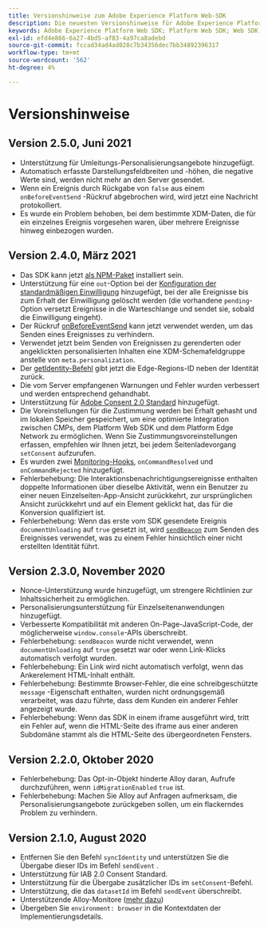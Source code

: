 ```yaml
---
title: Versionshinweise zum Adobe Experience Platform Web-SDK
description: Die neuesten Versionshinweise für Adobe Experience Platform Web-SDK.
keywords: Adobe Experience Platform Web SDK; Platform Web SDK; Web SDK; Versionshinweise;
exl-id: efd4e866-6a27-4bd5-af83-4a97ca8adebd
source-git-commit: fccad34ad4ad028c7b34356dec7bb34892396317
workflow-type: tm+mt
source-wordcount: '562'
ht-degree: 4%

---
```


# Versionshinweise

## Version 2.5.0, Juni 2021

* Unterstützung für Umleitungs-Personalisierungsangebote hinzugefügt.
* Automatisch erfasste Darstellungsfeldbreiten und -höhen, die negative Werte sind, werden nicht mehr an den Server gesendet.
* Wenn ein Ereignis durch Rückgabe von `false` aus einem `onBeforeEventSend` -Rückruf abgebrochen wird, wird jetzt eine Nachricht protokolliert.
* Es wurde ein Problem behoben, bei dem bestimmte XDM-Daten, die für ein einzelnes Ereignis vorgesehen waren, über mehrere Ereignisse hinweg einbezogen wurden.

## Version 2.4.0, März 2021

* Das SDK kann jetzt [als NPM-Paket](https://experienceleague.adobe.com/docs/experience-platform/edge/fundamentals/installing-the-sdk.html) installiert sein.
* Unterstützung für eine `out`-Option bei der [Konfiguration der standardmäßigen Einwilligung](https://experienceleague.adobe.com/docs/experience-platform/edge/fundamentals/configuring-the-sdk.html#default-consent) hinzugefügt, bei der alle Ereignisse bis zum Erhalt der Einwilligung gelöscht werden (die vorhandene `pending`-Option versetzt Ereignisse in die Warteschlange und sendet sie, sobald die Einwilligung eingeht).
* Der Rückruf [onBeforeEventSend](https://experienceleague.adobe.com/docs/experience-platform/edge/fundamentals/configuring-the-sdk.html#onbeforeeventsend) kann jetzt verwendet werden, um das Senden eines Ereignisses zu verhindern.
* Verwendet jetzt beim Senden von Ereignissen zu gerenderten oder angeklickten personalisierten Inhalten eine XDM-Schemafeldgruppe anstelle von `meta.personalization`.
* Der [getIdentity-Befehl](https://experienceleague.adobe.com/docs/experience-platform/edge/identity/overview.html#retrieving-the-visitor-id) gibt jetzt die Edge-Regions-ID neben der Identität zurück.
* Die vom Server empfangenen Warnungen und Fehler wurden verbessert und werden entsprechend gehandhabt.
* Unterstützung für [Adobe Consent 2.0 Standard](https://experienceleague.adobe.com/docs/experience-platform/edge/consent/supporting-consent.html?communicating-consent-preferences-via-the-adobe-standard) hinzugefügt.
* Die Voreinstellungen für die Zustimmung werden bei Erhalt gehasht und im lokalen Speicher gespeichert, um eine optimierte Integration zwischen CMPs, dem Platform Web SDK und dem Platform Edge Network zu ermöglichen. Wenn Sie Zustimmungsvoreinstellungen erfassen, empfehlen wir Ihnen jetzt, bei jedem Seitenladevorgang `setConsent` aufzurufen.
* Es wurden zwei [Monitoring-Hooks](https://github.com/adobe/alloy/wiki/Monitoring-Hooks), `onCommandResolved` und `onCommandRejected` hinzugefügt.
* Fehlerbehebung: Die Interaktionsbenachrichtigungsereignisse enthalten doppelte Informationen über dieselbe Aktivität, wenn ein Benutzer zu einer neuen Einzelseiten-App-Ansicht zurückkehrt, zur ursprünglichen Ansicht zurückkehrt und auf ein Element geklickt hat, das für die Konversion qualifiziert ist.
* Fehlerbehebung: Wenn das erste vom SDK gesendete Ereignis `documentUnloading` auf `true` gesetzt ist, wird [`sendBeacon`](https://developer.mozilla.org/de-DE/docs/Web/API/Navigator/sendBeacon) zum Senden des Ereignisses verwendet, was zu einem Fehler hinsichtlich einer nicht erstellten Identität führt.

## Version 2.3.0, November 2020

* Nonce-Unterstützung wurde hinzugefügt, um strengere Richtlinien zur Inhaltssicherheit zu ermöglichen.
* Personalisierungsunterstützung für Einzelseitenanwendungen hinzugefügt.
* Verbesserte Kompatibilität mit anderen On-Page-JavaScript-Code, der möglicherweise `window.console`-APIs überschreibt.
* Fehlerbehebung: `sendBeacon` wurde nicht verwendet, wenn `documentUnloading` auf `true` gesetzt war oder wenn Link-Klicks automatisch verfolgt wurden.
* Fehlerbehebung: Ein Link wird nicht automatisch verfolgt, wenn das Ankerelement HTML-Inhalt enthält.
* Fehlerbehebung: Bestimmte Browser-Fehler, die eine schreibgeschützte `message` -Eigenschaft enthalten, wurden nicht ordnungsgemäß verarbeitet, was dazu führte, dass dem Kunden ein anderer Fehler angezeigt wurde.
* Fehlerbehebung: Wenn das SDK in einem iframe ausgeführt wird, tritt ein Fehler auf, wenn die HTML-Seite des iframe aus einer anderen Subdomäne stammt als die HTML-Seite des übergeordneten Fensters.

## Version 2.2.0, Oktober 2020

* Fehlerbehebung: Das Opt-in-Objekt hinderte Alloy daran, Aufrufe durchzuführen, wenn `idMigrationEnabled` `true` ist.
* Fehlerbehebung: Machen Sie Alloy auf Anfragen aufmerksam, die Personalisierungsangebote zurückgeben sollen, um ein flackerndes Problem zu verhindern.

## Version 2.1.0, August 2020

* Entfernen Sie den Befehl `syncIdentity` und unterstützen Sie die Übergabe dieser IDs im Befehl `sendEvent` .
* Unterstützung für IAB 2.0 Consent Standard.
* Unterstützung für die Übergabe zusätzlicher IDs im `setConsent`-Befehl.
* Unterstützung, die das `datasetId` im Befehl `sendEvent` überschreibt.
* Unterstützende Alloy-Monitore ([mehr dazu](https://github.com/adobe/alloy/wiki/Monitoring-Hooks))
* Übergeben Sie `environment: browser` in die Kontextdaten der Implementierungsdetails.
